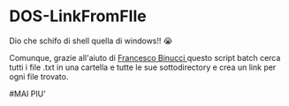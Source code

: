 # DOS-LinkFromFIle
Dio che schifo di shell quella di windows!! :sob:

Comunque, grazie all'aiuto di <a href="https://github.com/frbinucci">Francesco Binucci </a>questo script batch cerca tutti i file .txt in una cartella e tutte le sue sottodirectory e crea un link per ogni file trovato.

#MAI PIU'
